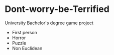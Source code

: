 # Dont-worry-be-Terrified
University Bachelor's degree game project
- First person
- Horror
- Puzzle
- Non Euclidean
